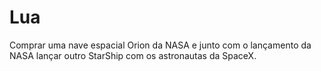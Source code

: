 # Lua
Comprar uma nave espacial Orion da NASA e junto com o lançamento da NASA lançar outro StarShip com os astronautas da SpaceX.
